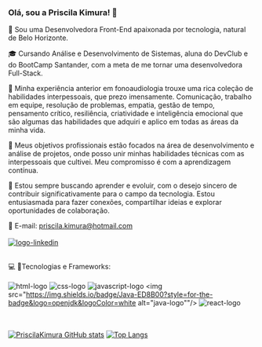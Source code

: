 ### Olá, sou a Priscila Kimura! 👋

 🚀  Sou uma Desenvolvedora Front-End apaixonada por tecnologia, natural de Belo Horizonte.

🎓  Cursando Análise e Desenvolvimento de Sistemas, aluna do DevClub e do BootCamp Santander, com a meta de me tornar uma desenvolvedora Full-Stack.

💬  Minha experiência anterior em fonoaudiologia trouxe uma rica coleção de habilidades interpessoais, que prezo imensamente. Comunicação, trabalho em equipe, resolução de problemas, empatia, gestão de tempo, pensamento crítico, resiliência, criatividade e inteligência emocional que são algumas das habilidades que adquiri e aplico em todas as áreas da minha vida.

🎯  Meus objetivos profissionais estão focados na área de desenvolvimento e análise de projetos, onde posso unir minhas habilidades técnicas com as interpessoais que cultivei. Meu compromisso é com a aprendizagem contínua.

🌱  Estou sempre buscando aprender e evoluir, com o desejo sincero de contribuir significativamente para o campo da tecnologia. Estou entusiasmada para fazer conexões, compartilhar ideias e explorar oportunidades de colaboração.

📩  E-mail: priscila.kimura@hotmail.com
<br>
<br>
<a href="https://www.linkedin.com/in/priscila-kimura/"><img src="https://img.shields.io/badge/LinkedIn-0077B5?style=for-the-badge&logo=linkedin&logoColor=white" alt="logo-linkedin"/></a>

<br>💻 🚀Tecnologias e Frameworks: 
<br>
<br>
<img src="https://img.shields.io/badge/HTML5-E34F26?style=for-the-badge&logo=html5&logoColor=white" alt= "html-logo"/>
<img src="https://img.shields.io/badge/CSS3-1572B6?style=for-the-badge&logo=css3&logoColor=white" alt="css-logo"/>
<img src="https://img.shields.io/badge/JavaScript-F7DF1E?style=for-the-badge&logo=javascript&logoColor=black" alt="javascript-logo"/>
<img src="https://img.shields.io/badge/Java-ED8B00?style=for-the-badge&logo=openjdk&logoColor=white alt="java-logo""/>
<img src="https://img.shields.io/badge/React-20232A?style=for-the-badge&logo=react&logoColor=61DAFB" alt="react-logo"/>
<br>
<br>
<br>

[![PriscilaKimura GitHub stats](https://github-readme-stats.vercel.app/api?username=priscilakimura&show_icons=true&theme=radical)](https://github.com/anuraghazra/github-readme-stats)
[![Top Langs](https://github-readme-stats.vercel.app/api/top-langs/?username=priscilakimura&show_icons=true&theme=radical)](https://github.com/anuraghazra/github-readme-stats)



